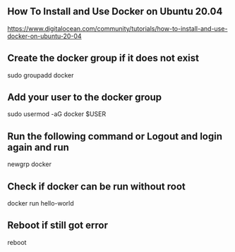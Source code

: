## How To Install and Use Docker on Ubuntu 20.04
https://www.digitalocean.com/community/tutorials/how-to-install-and-use-docker-on-ubuntu-20-04

## Create the docker group if it does not exist
sudo groupadd docker

## Add your user to the docker group
sudo usermod -aG docker $USER

## Run the following command or Logout and login again and run
newgrp docker

## Check if docker can be run without root
docker run hello-world

## Reboot if still got error
reboot
